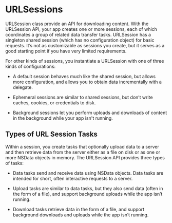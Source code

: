 # URLSessions

URLSession class provide an API for downloading content. With the URLSession API, your app creates one or more sessions, each of which coordinates a group of related data transfer tasks. URLSession has a singleton shared session (which has no configuration object) for basic requests. It’s not as customizable as sessions you create, but it serves as a good starting point if you have very limited requirements.

For other kinds of sessions, you instantiate a URLSession with one of three kinds of configurations:

- A default session behaves much like the shared session, but allows more configuration, and allows you to obtain data incrementally with a delegate.

- Ephemeral sessions are similar to shared sessions, but don’t write caches, cookies, or credentials to disk.

- Background sessions let you perform uploads and downloads of content in the background while your app isn't running.

## Types of URL Session Tasks

Within a session, you create tasks that optionally upload data to a server and then retrieve data from the server either as a file on disk or as one or more NSData objects in memory. The URLSession API provides three types of tasks:

- Data tasks send and receive data using NSData objects. Data tasks are intended for short, often interactive requests to a server.

- Upload tasks are similar to data tasks, but they also send data (often in the form of a file), and support background uploads while the app isn’t running.

- Download tasks retrieve data in the form of a file, and support background downloads and uploads while the app isn’t running.
